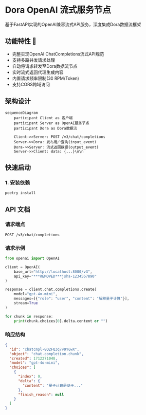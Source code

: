 # Dora OpenAI 流式服务节点

基于FastAPI实现的OpenAI兼容流式API服务，深度集成Dora数据流框架

## 功能特性 🚀
- 完整实现OpenAI ChatCompletions流式API规范
- 支持多路并发请求处理
- 自动将请求转发至Dora数据流节点
- 实时流式返回代理生成内容
- 内置请求频率限制(30 RPM/Token)
- 支持CORS跨域访问

## 架构设计
```mermaid
sequenceDiagram
    participant Client as 客户端
    participant Server as OpenAI服务节点
    participant Dora as Dora数据流
    
    Client->>Server: POST /v3/chat/completions
    Server->>Dora: 发布用户查询(input_event)
    Dora->>Server: 流式返回数据(output_event)
    Server->>Client: data: {...}\n\n
```

## 快速启动

### 1. 安装依赖
```bash
poetry install
```


## API 文档

### 请求端点
```http
POST /v3/chat/completions
```

### 请求示例
```python
from openai import OpenAI

client = OpenAI(
    base_url="http://localhost:8000/v3",
    api_key="***REMOVED***jsha-1234567890"
)

response = client.chat.completions.create(
    model="gpt-4o-mini",
    messages=[{"role": "user", "content": "解释量子计算"}],
    stream=True
)

for chunk in response:
    print(chunk.choices[0].delta.content or "")
```

### 响应结构
```json
{
  "id": "chatcmpl-8Q2FQ3q7v9Y6wX",
  "object": "chat.completion.chunk",
  "created": 1712271048,
  "model": "gpt-4o-mini",
  "choices": [
    {
      "index": 0,
      "delta": {
        "content": "量子计算是基于..."
      },
      "finish_reason": null
    }
  ]
}
```
